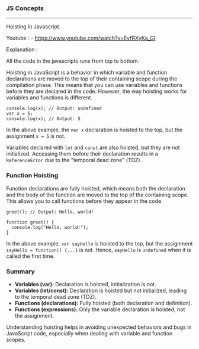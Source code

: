### **JS Concepts**

---

Hoisting in Javascript.

Youtube : - https://www.youtube.com/watch?v=EvfRXyKa_GI

Explanation :

All the code in the javascripts runs from top to bottom.

Hoisting in JavaScript is a behavior in which variable and function declarations are moved to the top of their containing scope during the compilation phase. This means that you can use variables and functions before they are declared in the code. However, the way hoisting works for variables and functions is different.

```
console.log(x); // Output: undefined
var x = 5;
console.log(x); // Output: 5

```

In the above example, the `var x` declaration is hoisted to the top, but the assignment `x = 5` is not.

Variables declared with `let` and `const` are also hoisted, but they are not initialized. Accessing them before their declaration results in a `ReferenceError` due to the "temporal dead zone" (TDZ).

### Function Hoisting

Function declarations are fully hoisted, which means both the declaration and the body of the function are moved to the top of the containing scope. This allows you to call functions before they appear in the code.

```
greet(); // Output: Hello, world!

function greet() {
  console.log("Hello, world!");
}

```

In the above example, `var sayHello` is hoisted to the top, but the assignment `sayHello = function() {...}` is not. Hence, `sayHello` is `undefined` when it is called the first time.

### Summary

- **Variables (var):** Declaration is hoisted, initialization is not.
- **Variables (let/const):** Declaration is hoisted but not initialized, leading to the temporal dead zone (TDZ).
- **Functions (declarations):** Fully hoisted (both declaration and definition).
- **Functions (expressions):** Only the variable declaration is hoisted, not the assignment.

Understanding hoisting helps in avoiding unexpected behaviors and bugs in JavaScript code, especially when dealing with variable and function scopes.
